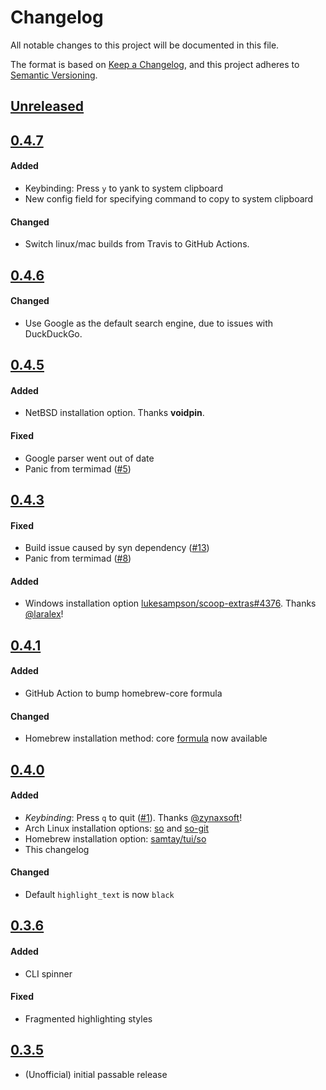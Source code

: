 # Changelog
All notable changes to this project will be documented in this file.

The format is based on [Keep a Changelog](https://keepachangelog.com/en/1.0.0/),
and this project adheres to [Semantic Versioning](https://semver.org/spec/v2.0.0.html).

## [Unreleased]

## [0.4.7]

#### Added
- Keybinding: Press `y` to yank to system clipboard
- New config field for specifying command to copy to system clipboard

#### Changed
- Switch linux/mac builds from Travis to GitHub Actions.

## [0.4.6]

#### Changed
- Use Google as the default search engine, due to issues with DuckDuckGo.

## [0.4.5]

#### Added
- NetBSD installation option.  Thanks **voidpin**.

#### Fixed
- Google parser went out of date
- Panic from termimad ([#5](https://github.com/samtay/so/issues/5))

## [0.4.3]

#### Fixed
- Build issue caused by syn dependency ([#13](https://github.com/samtay/so/issues/13))
- Panic from termimad ([#8](https://github.com/samtay/so/issues/8))

#### Added
- Windows installation option
  [lukesampson/scoop-extras#4376](https://github.com/lukesampson/scoop-extras/pull/4376).
  Thanks [@laralex](https://github.com/laralex)!

## [0.4.1]

#### Added
- GitHub Action to bump homebrew-core formula

#### Changed
- Homebrew installation method: core
  [formula](https://formulae.brew.sh/formula/so) now available

## [0.4.0]

#### Added
- *Keybinding*: Press `q` to quit ([#1](https://github.com/samtay/so/pull/1)).
  Thanks [@zynaxsoft](https://github.com/zynaxsoft)!
- Arch Linux installation options: [so](https://aur.archlinux.org/packages/so/)
  and [so-git](https://aur.archlinux.org/packages/so-git/)
- Homebrew installation option: [samtay/tui/so](https://github.com/samtay/homebrew-tui)
- This changelog

#### Changed
- Default `highlight_text` is now `black`

## [0.3.6]

#### Added
- CLI spinner

#### Fixed
- Fragmented highlighting styles

## [0.3.5]
- (Unofficial) initial passable release

[Unreleased]: (https://github.com/samtay/so/compare/v0.4.6...HEAD)
[0.4.7]: (https://github.com/samtay/so/compare/v0.4.6...v0.4.7)
[0.4.6]: (https://github.com/samtay/so/compare/v0.4.5...v0.4.6)
[0.4.5]: (https://github.com/samtay/so/compare/v0.4.3...v0.4.5)
[0.4.3]: (https://github.com/samtay/so/compare/v0.4.1...v0.4.3)
[0.4.1]: (https://github.com/samtay/so/compare/v0.4.0...v0.4.1)
[0.4.0]: (https://github.com/samtay/so/compare/v0.3.6...v0.4.0)
[0.3.6]: (https://github.com/samtay/so/compare/v0.3.5...v0.3.6)
[0.3.5]: (https://github.com/samtay/so/compare/030cd70...v0.3.5)
